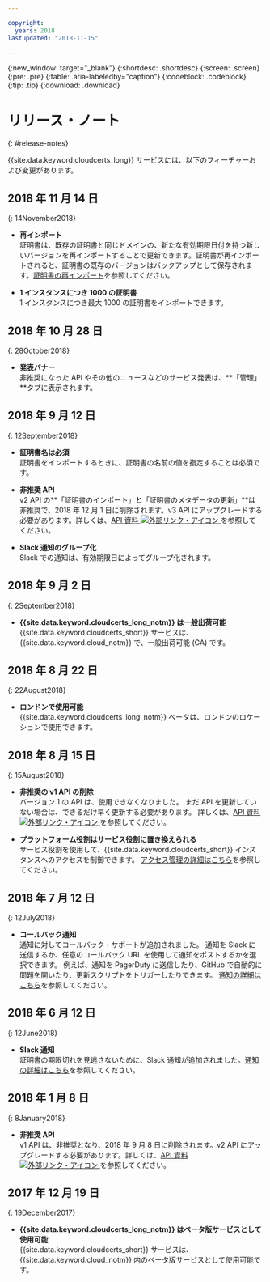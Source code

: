 ```yaml
---

copyright:
  years: 2018
lastupdated: "2018-11-15"

---
```


{:new_window: target="_blank"}
{:shortdesc: .shortdesc}
{:screen: .screen}
{:pre: .pre}
{:table: .aria-labeledby="caption"}
{:codeblock: .codeblock}
{:tip: .tip}
{:download: .download}

# リリース・ノート
{: #release-notes}

{{site.data.keyword.cloudcerts_long}} サービスには、以下のフィーチャーおよび変更があります。

## 2018 年 11 月 14 日
{: 14November2018}

- **再インポート**  
証明書は、既存の証明書と同じドメインの、新たな有効期限日付を持つ新しいバージョンを再インポートすることで更新できます。証明書が再インポートされると、証明書の既存のバージョンはバックアップとして保存されます。[証明書の再インポート](/docs/services/certificate-manager/managing-certificates.html#reimport-certificate)を参照してください。

- **1 インスタンスにつき 1000 の証明書**  
  1 インスタンスにつき最大 1000 の証明書をインポートできます。

## 2018 年 10 月 28 日
{: 28October2018}

- **発表バナー**  
  非推奨になった API やその他のニュースなどのサービス発表は、**「管理」**タブに表示されます。

## 2018 年 9 月 12 日
{: 12September2018}

- **証明書名は必須**  
  証明書をインポートするときに、証明書の名前の値を指定することは必須です。  

- **非推奨 API**  
  v2 API の**「証明書のインポート」**と**「証明書のメタデータの更新」**は非推奨で、2018 年 12 月 1 日に削除されます。v3 API にアップグレードする必要があります。詳しくは、[API 資料 ![外部リンク・アイコン](../../icons/launch-glyph.svg "外部リンク・アイコン") ](https://console.bluemix.net/apidocs/certificate-manager)を参照してください。

- **Slack 通知のグループ化**  
  Slack での通知は、有効期限日によってグループ化されます。

## 2018 年 9 月 2 日
{: 2September2018}

- **{{site.data.keyword.cloudcerts_long_notm}} は一般出荷可能**  
  {{site.data.keyword.cloudcerts_short}} サービスは、{{site.data.keyword.cloud_notm}} で、一般出荷可能 (GA) です。

## 2018 年 8 月 22 日
{: 22August2018}

- **ロンドンで使用可能**  
  {{site.data.keyword.cloudcerts_long_notm}} ベータは、ロンドンのロケーションで使用できます。

## 2018 年 8 月 15 日
{: 15August2018}

- **非推奨の v1 API の削除**  
  バージョン 1 の API は、使用できなくなりました。 まだ API を更新していない場合は、できるだけ早く更新する必要があります。 詳しくは、[API 資料 ![外部リンク・アイコン](../../icons/launch-glyph.svg "外部リンク・アイコン") ](https://console.bluemix.net/apidocs/)を参照してください。

- **プラットフォーム役割はサービス役割に置き換えられる**  
  サービス役割を使用して、{{site.data.keyword.cloudcerts_short}} インスタンスへのアクセスを制御できます。 [アクセス管理の詳細はこちら](access-management.html)を参照してください。

## 2018 年 7 月 12 日
{: 12July2018}

- **コールバック通知**  
  通知に対してコールバック・サポートが追加されました。 通知を Slack に送信するか、任意のコールバック URL を使用して通知をポストするかを選択できます。 例えば、通知を PagerDuty に送信したり、GitHub で自動的に問題を開いたり、更新スクリプトをトリガーしたりできます。 [通知の詳細はこちら](notifications-dashboard.html)を参照してください。

## 2018 年 6 月 12 日
{: 12June2018}

- **Slack 通知**  
  証明書の期限切れを見逃さないために、Slack 通知が追加されました。[通知の詳細はこちら](notifications-dashboard.html)を参照してください。

## 2018 年 1 月 8 日
{: 8January2018}

- **非推奨 API**  
  v1 API は、非推奨となり、2018 年 9 月 8 日に削除されます。v2 API にアップグレードする必要があります。詳しくは、[API 資料 ![外部リンク・アイコン](../../icons/launch-glyph.svg "外部リンク・アイコン") ](https://console.bluemix.net/apidocs/certificate-manager)を参照してください。

## 2017 年 12 月 19 日
{: 19December2017}

- **{{site.data.keyword.cloudcerts_long_notm}} はベータ版サービスとして使用可能**  
  {{site.data.keyword.cloudcerts_short}} サービスは、{{site.data.keyword.cloud_notm}} 内のベータ版サービスとして使用可能です。
